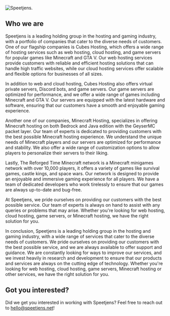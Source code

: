 ![Speetjens.](https://i.imgur.com/8gprL6g.jpeg)
## Who we are
Speetjens is a leading holding group in the hosting and gaming industry, with a portfolio of companies that cater to the diverse needs of customers. One of our flagship companies is Cubes Hosting, which offers a wide range of hosting services such as web hosting, cloud hosting, and game servers for popular games like Minecraft and GTA V. Our web hosting services provide customers with reliable and efficient hosting solutions that can handle high traffic websites, while our cloud hosting services offer scalable and flexible options for businesses of all sizes.

In addition to web and cloud hosting, Cubes Hosting also offers virtual private servers, Discord bots, and game servers. Our game servers are optimized for performance, and we offer a wide range of games including Minecraft and GTA V. Our servers are equipped with the latest hardware and software, ensuring that our customers have a smooth and enjoyable gaming experience.

Another one of our companies, Minecraft Hosting, specializes in offering Minecraft hosting on both Bedrock and Java edition with the GeyserMC packet layer. Our team of experts is dedicated to providing customers with the best possible Minecraft hosting experience. We understand the unique needs of Minecraft players and our servers are optimized for performance and stability. We also offer a wide range of customization options to allow players to personalize their servers to their liking.

Lastly, The Reforged Time Minecraft network is a Minecraft minigames network with over 10,000 players, it offers a variety of games like survival games, castle kings, and space wars. Our network is designed to provide an enjoyable and immersive gaming experience for all players. We have a team of dedicated developers who work tirelessly to ensure that our games are always up-to-date and bug-free.

At Speetjens, we pride ourselves on providing our customers with the best possible service. Our team of experts is always on hand to assist with any queries or problems that may arise. Whether you're looking for web hosting, cloud hosting, game servers, or Minecraft hosting, we have the right solution for you.

In conclusion, Speetjens is a leading holding group in the hosting and gaming industry, with a wide range of services that cater to the diverse needs of customers. We pride ourselves on providing our customers with the best possible service, and we are always available to offer support and guidance. We are constantly looking for ways to improve our services, and we invest heavily in research and development to ensure that our products and services are always on the cutting edge of technology. Whether you're looking for web hosting, cloud hosting, game servers, Minecraft hosting or other services, we have the right solution for you.

## Got you interested?
Did we get you interested in working with Speetjens? Feel free to reach out to hello@speetjens.net!
